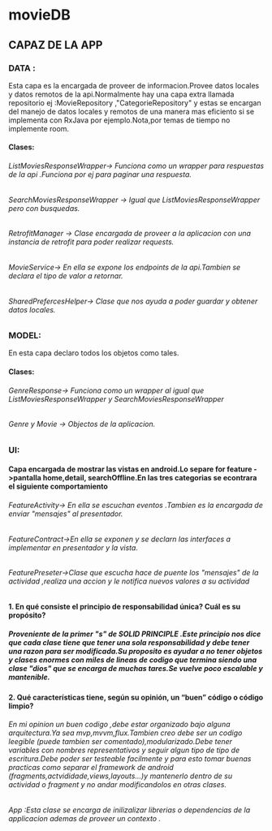 # movieDB

## CAPAZ  DE LA APP

###  DATA :
Esta capa es la encargada de proveer de informacion.Provee datos locales y datos remotos de la api.Normalmente hay una capa extra llamada repositorio ej :MovieRepository ,"CategorieRepository" y estas se encargan del manejo de datos locales y remotos de una manera mas eficiento si se implementa con RxJava por ejemplo.Nota,por temas de tiempo no implemente room.

#### Clases: 
###### ListMoviesResponseWrapper-> Funciona como un wrapper para respuestas de la api .Funciona por ej para paginar una respuesta.
###### SearchMoviesResponseWrapper -> Igual que ListMoviesResponseWrapper pero con busquedas.
###### RetrofitManager -> Clase encargada de proveer a la aplicacion con una instancia de retrofit para poder realizar requests.
###### MovieService-> En ella se expone los endpoints de la api.Tambien se declara el tipo de valor a retornar.
###### SharedPrefercesHelper-> Clase que nos ayuda a poder guardar y obtener datos locales.

### MODEL:
En esta capa declaro todos los objetos como tales.
#### Clases:
###### GenreResponse-> Funciona como un wrapper al igual que ListMoviesResponseWrapper y SearchMoviesResponseWrapper
###### Genre y Movie -> Objectos de la aplicacion.

### UI:
#### Capa encargada de mostrar las vistas en android.Lo separe for feature ->pantalla home,detail, searchOffline.En las tres categorias se econtrara el siguiente comportamiento
###### FeatureActivity-> En ella se escuchan eventos .Tambien es la encargada de enviar "mensajes" al presentador.
###### FeatureContract->En ella se exponen y se declarn las interfaces a implementar en presentador y la vista.
###### FeaturePreseter->Clase que escucha hace de puente los "mensajes" de la actividad ,realiza una accion y le notifica nuevos valores a su actividad


#### 1. En qué consiste el principio de responsabilidad única? Cuál es su propósito? 
##### Proveniente de la primer "s" de SOLID PRINCIPLE .Este principio nos dice que cada clase tiene que tener una sola responsabilidad y debe tener una razon para ser modificada.Su proposito es ayudar a no tener objetos y clases enormes con miles de lineas de codigo que termina siendo una clase "dios" que se encarga de muchas tares.Se vuelve poco escalable y mantenible.

#### 2. Qué características tiene, según su opinión, un “buen” código o código limpio? 
###### En mi opinion un buen codigo ,debe estar organizado bajo alguna arquitectura.Ya sea mvp,mvvm,flux.Tambien creo debe ser un codigo leegible (puede tambien ser comentado),modularizado.Debe tener variables con nombres representativos y seguir algun tipo de tipo de escritura.Debe poder ser testeable facilmente y para esto tomar buenas practicas como separar el framework de android (fragments,actvididade,views,layouts...)y mantenerlo dentro de su actividad o fragment y no andar modificandolos en otras clases.


######  App :Esta clase se encarga de inilizalizar librerias o dependencias de la applicacion ademas de proveer un contexto .





